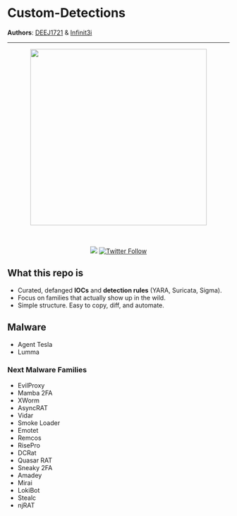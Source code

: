 # Custom-Detections

**Authors**: [DEEJ1721]([https://github.com/Net-Doge](https://github.com/deej1721)) & [Infinit3i](https://https://github.com/Infinit3i)

---

<p align="center">
  <img src="https://github.com/Infinit3i/Custom-Detections/raw/579a4a5d0281b99bcd3311679cabb2aa1d109e6a/Images/f8df6cf748cc3cf7c05ab18e798b3e91.jpg" width="400px">
</p>

<p align="center">
  <br><br>
    <a title="Hits" target="_blank" href="https://github.com/infinit3i/IOC-Detections"><img src="https://hits.b3log.org/infinit3i/IOC-Detections.svg"></a>
    <a title="Twitter" target="_blank" href="https://x.com/infinit3i"><img alt="Twitter Follow" src="https://img.shields.io/twitter/follow/b3logos?label=Follow&style=social"></a>
</p>


## What this repo is
- Curated, defanged **IOCs** and **detection rules** (YARA, Suricata, Sigma).
- Focus on families that actually show up in the wild.
- Simple structure. Easy to copy, diff, and automate.


## Malware
* Agent Tesla
* Lumma


### Next Malware Families
* EvilProxy
* Mamba 2FA
* XWorm
* AsyncRAT
* Vidar
* Smoke Loader
* Emotet
* Remcos
* RisePro
* DCRat
* Quasar RAT
* Sneaky 2FA
* Amadey
* Mirai
* LokiBot
* Stealc
* njRAT
